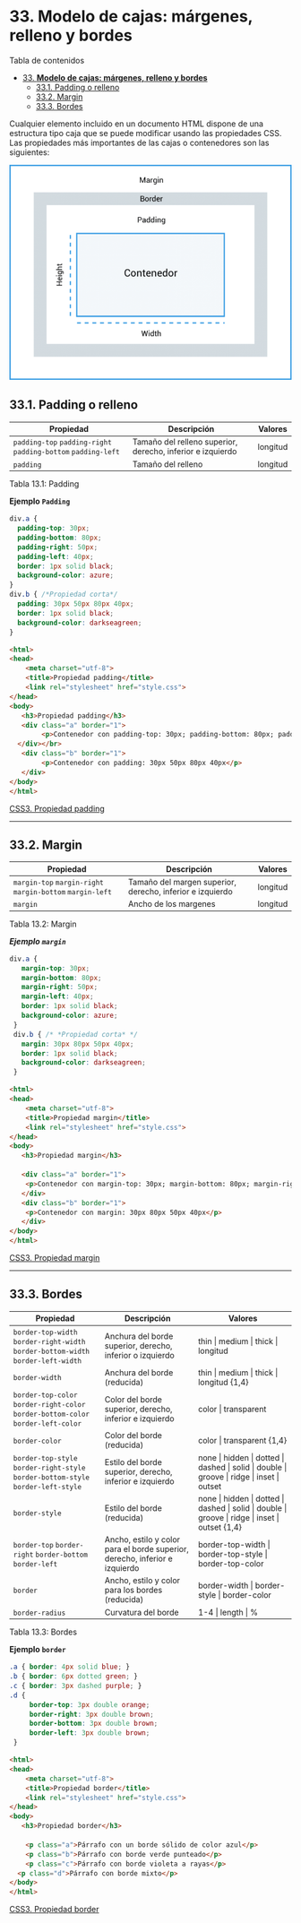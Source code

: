# 33. **Modelo de cajas: márgenes, relleno y bordes**

Tabla de contenidos

- [33. **Modelo de cajas: márgenes, relleno y bordes**](#33-modelo-de-cajas-márgenes-relleno-y-bordes)
  - [33.1. Padding o relleno](#331-padding-o-relleno)
  - [33.2. Margin](#332-margin)
  - [33.3. Bordes](#333-bordes)

Cualquier elemento incluido en un documento HTML dispone de una estructura tipo caja que se puede modificar usando las propiedades CSS. Las propiedades más importantes de las cajas o contenedores son las siguientes:

![Propiedades CSS contenedores](img/Propiedades-cajas-y-contenedores-en-CSS.png)

## 33.1. Padding o relleno

| Propiedad | Descripción | Valores |
| --- | --- | --- |
| `padding-top` `padding-right` `padding-bottom` `padding-left` | Tamaño del relleno superior, derecho, inferior e izquierdo | longitud | porcentaje |
| `padding` | Tamaño del relleno | longitud | porcentaje {1,4} |
Tabla 13.1: Padding

**Ejemplo `Padding`**

```css
div.a {
  padding-top: 30px;
  padding-bottom: 80px;
  padding-right: 50px;
  padding-left: 40px;
  border: 1px solid black;
  background-color: azure;
}
div.b { /*Propiedad corta*/
  padding: 30px 50px 80px 40px;
  border: 1px solid black;
  background-color: darkseagreen;
}
```

```html
<html>
<head>
    <meta charset="utf-8"> 
    <title>Propiedad padding</title> 
    <link rel="stylesheet" href="style.css"> 
</head>
<body>
   <h3>Propiedad padding</h3>
   <div class="a" border="1">
        <p>Contenedor con padding-top: 30px; padding-bottom: 80px; padding: 50px; padding: 40px;</p>
  </div></br>
   <div class="b" border="1">
        <p>Contenedor con padding: 30px 50px 80px 40px</p>
   </div>
</body>
</html>
```

[CSS3. Propiedad padding](https://codepen.io/sergio-rey-personal/pen/yLeVpVR)

* * * * *

## 33.2. Margin

| Propiedad | Descripción | Valores |
| --- | --- | --- |
| `margin-top` `margin-right` `margin-bottom` `margin-left` | Tamaño del margen superior, derecho, inferior e izquierdo | longitud | porcentaje | auto |
| `margin` | Ancho de los margenes | longitud | porcentaje | auto {1,4} |
Tabla 13.2: Margin

***Ejemplo `margin`***

```css
div.a {
   margin-top: 30px;
   margin-bottom: 80px;
   margin-right: 50px;
   margin-left: 40px;
   border: 1px solid black;
   background-color: azure;
 }
 div.b { /* *Propiedad corta* */
   margin: 30px 80px 50px 40px;
   border: 1px solid black;
   background-color: darkseagreen;
 }
```

```html
<html>
<head>
    <meta charset="utf-8"> 
    <title>Propiedad margin</title> 
    <link rel="stylesheet" href="style.css"> 
</head>
<body>
   <h3>Propiedad margin</h3>
   
   <div class="a" border="1">
    <p>Contenedor con margin-top: 30px; margin-bottom: 80px; margin-right: 50px; margin-left: 40px;</p>
   </div>
   <div class="b" border="1">
    <p>Contenedor con margin: 30px 80px 50px 40px</p>
   </div>
</body>
</html>
```

[CSS3. Propiedad margin](https://codepen.io/sergio-rey-personal/pen/eYJBygX)

* * * * *

## 33.3. Bordes

| Propiedad | Descripción | Valores |
| --- | --- | --- |
| `border-top-width` `border-right-width` `border-bottom-width` `border-left-width` | Anchura del borde superior, derecho, inferior o izquierdo | thin \| medium \| thick \| longitud |
| `border-width` | Anchura del borde (reducida) | thin \| medium \| thick \| longitud {1,4} |
| `border-top-color border-right-color` `border-bottom-color` `border-left-color` | Color del borde superior, derecho, inferior e izquierdo | color \| transparent |
| `border-color` | Color del borde (reducida) | color \| transparent {1,4} |
| `border-top-style border-right-style` `border-bottom-style` `border-left-style` | Estilo del borde superior, derecho, inferior e izquierdo | none \| hidden \| dotted \| dashed \| solid \| double \| groove \| ridge \| inset \| outset |
| `border-style` | Estilo del borde (reducida) | none \| hidden \| dotted \| dashed \| solid \| double \| groove \| ridge \| inset \| outset {1,4} |
| `border-top` `border-right` `border-bottom` `border-left` | Ancho, estilo y color para el borde superior, derecho, inferior e izquierdo | border-top-width \| border-top-style \| border-top-color |
| `border` | Ancho, estilo y color para los bordes (reducida) | border-width \| border-style \| border-color |
| `border-radius` | Curvatura del borde | 1-4 \| length \| % |
Tabla 13.3: Bordes

**Ejemplo `border`**

```css
.a { border: 4px solid blue; }
.b { border: 6px dotted green; }
.c { border: 3px dashed purple; }
.d {
     border-top: 3px double orange;
     border-right: 3px double brown;
     border-bottom: 3px double brown;
     border-left: 3px double brown;
 }
```

```html
<html>
<head>
    <meta charset="utf-8"> 
    <title>Propiedad border</title> 
    <link rel="stylesheet" href="style.css"> 
</head>
<body>
   <h3>Propiedad border</h3>
   
    <p class="a">Párrafo con un borde sólido de color azul</p>
    <p class="b">Párrafo con borde verde punteado</p>
    <p class="c">Párrafo con borde violeta a rayas</p>
  <p class="d">Párrafo con borde mixto</p>
</body>
</html>
```

[CSS3. Propiedad border](https://codepen.io/sergio-rey-personal/pen/xxZRprx)